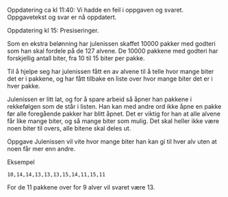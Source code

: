 Oppdatering ca kl 11:40: Vi hadde en feil i oppgaven og svaret. Oppgavetekst og svar er nå oppdatert.

Oppdatering kl 15: Presiseringer.

Som en ekstra belønning har julenissen skaffet 10000 pakker med godteri som han skal fordele på de 127 alvene. De 10000 pakkene med godteri har forskjellig antall biter, fra 10 til 15 biter per pakke.

Til å hjelpe seg har julenissen fått en av alvene til å telle hvor mange biter det er i pakkene, og har fått tilbake en liste over hvor mange biter det er i hver pakke.

Julenissen er litt lat, og for å spare arbeid så åpner han pakkene i rekkefølgen som de står i listen. Han kan med andre ord ikke åpne en pakke før alle foregående pakker har blitt åpnet. Det er viktig for han at alle alvene får like mange biter, og så mange biter som mulig. Det skal heller ikke være noen biter til overs, alle bitene skal deles ut.

Oppgave
Julenissen vil vite hvor mange biter han kan gi til hver alv uten at noen får mer enn andre.

Eksempel
```
10,14,14,13,13,13,15,14,11,15,11
```
For de 11 pakkene over for 9 alver vil svaret være 13.